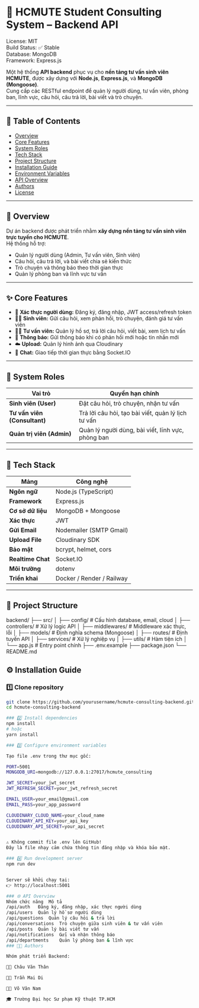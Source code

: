 # 🧠 HCMUTE Student Consulting System – Backend API

License: MIT  
Build Status: ✅ Stable  
Database: MongoDB  
Framework: Express.js  

Một hệ thống **API backend** phục vụ cho **nền tảng tư vấn sinh viên HCMUTE**, được xây dựng với **Node.js**, **Express.js**, và **MongoDB (Mongoose)**.  
Cung cấp các RESTful endpoint để quản lý người dùng, tư vấn viên, phòng ban, lĩnh vực, câu hỏi, câu trả lời, bài viết và trò chuyện.

---

## 📑 Table of Contents
- [Overview](#-overview)
- [Core Features](#-core-features)
- [System Roles](#-system-roles)
- [Tech Stack](#-tech-stack)
- [Project Structure](#-project-structure)
- [Installation Guide](#️-installation-guide)
- [Environment Variables](#-environment-variables)
- [API Overview](#-api-overview)
- [Authors](#-authors)
- [License](#-license)

---

## 📌 Overview
Dự án backend được phát triển nhằm **xây dựng nền tảng tư vấn sinh viên trực tuyến cho HCMUTE**.  
Hệ thống hỗ trợ:
- Quản lý người dùng (Admin, Tư vấn viên, Sinh viên)
- Câu hỏi, câu trả lời, và bài viết chia sẻ kiến thức
- Trò chuyện và thông báo theo thời gian thực
- Quản lý phòng ban và lĩnh vực tư vấn

---

## ✨ Core Features
- 🔐 **Xác thực người dùng:** Đăng ký, đăng nhập, JWT access/refresh token  
- 👨‍🎓 **Sinh viên:** Gửi câu hỏi, xem phản hồi, trò chuyện, đánh giá tư vấn viên  
- 👩‍🏫 **Tư vấn viên:** Quản lý hồ sơ, trả lời câu hỏi, viết bài, xem lịch tư vấn  
- 📨 **Thông báo:** Gửi thông báo khi có phản hồi mới hoặc tin nhắn mới  
- ☁️ **Upload:** Quản lý hình ảnh qua Cloudinary  
- 💬 **Chat:** Giao tiếp thời gian thực bằng Socket.IO

---

## 🧩 System Roles

| Vai trò | Quyền hạn chính |
|----------|----------------|
| **Sinh viên (User)** | Đặt câu hỏi, trò chuyện, nhận tư vấn |
| **Tư vấn viên (Consultant)** | Trả lời câu hỏi, tạo bài viết, quản lý lịch tư vấn |
| **Quản trị viên (Admin)** | Quản lý người dùng, bài viết, lĩnh vực, phòng ban |

---

## 🧰 Tech Stack

| Mảng | Công nghệ |
|------|------------|
| **Ngôn ngữ** | Node.js (TypeScript) |
| **Framework** | Express.js |
| **Cơ sở dữ liệu** | MongoDB + Mongoose |
| **Xác thực** | JWT |
| **Gửi Email** | Nodemailer (SMTP Gmail) |
| **Upload File** | Cloudinary SDK |
| **Bảo mật** | bcrypt, helmet, cors |
| **Realtime Chat** | Socket.IO |
| **Môi trường** | dotenv |
| **Triển khai** | Docker / Render / Railway |

---

## 🧱 Project Structure

backend/
├── src/
│ ├── config/ # Cấu hình database, email, cloud
│ ├── controllers/ # Xử lý logic API
│ ├── middlewares/ # Middleware xác thực, lỗi
│ ├── models/ # Định nghĩa schema (Mongoose)
│ ├── routes/ # Định tuyến API
│ ├── services/ # Xử lý nghiệp vụ
│ ├── utils/ # Hàm tiện ích
│ └── app.js # Entry point chính
├── .env.example
├── package.json
└── README.md

## ⚙️ Installation Guide

### 1️⃣ Clone repository
```bash
git clone https://github.com/yourusername/hcmute-consulting-backend.git
cd hcmute-consulting-backend

### 2️⃣ Install dependencies
npm install
# hoặc
yarn install

### 3️⃣ Configure environment variables

Tạo file .env trong thư mục gốc:

PORT=5001
MONGODB_URI=mongodb://127.0.0.1:27017/hcmute_consulting

JWT_SECRET=your_jwt_secret
JWT_REFRESH_SECRET=your_jwt_refresh_secret

EMAIL_USER=your_email@gmail.com
EMAIL_PASS=your_app_password

CLOUDINARY_CLOUD_NAME=your_cloud_name
CLOUDINARY_API_KEY=your_api_key
CLOUDINARY_API_SECRET=your_api_secret


⚠️ Không commit file .env lên GitHub!
Đây là file nhạy cảm chứa thông tin đăng nhập và khóa bảo mật.

### 4️⃣ Run development server
npm run dev


Server sẽ khởi chạy tại:
👉 http://localhost:5001

### 🌐 API Overview
Nhóm chức năng	Mô tả
/api/auth	Đăng ký, đăng nhập, xác thực người dùng
/api/users	Quản lý hồ sơ người dùng
/api/questions	Quản lý câu hỏi & trả lời
/api/conversations	Trò chuyện giữa sinh viên & tư vấn viên
/api/posts	Quản lý bài viết tư vấn
/api/notifications	Gửi và nhận thông báo
/api/departments	Quản lý phòng ban & lĩnh vực
### 👨‍💻 Authors

Nhóm phát triển Backend:

🧑‍💻 Châu Văn Thân

👩‍💻 Trần Mai Di

👨‍💻 Võ Văn Nam

🎓 Trường Đại học Sư phạm Kỹ thuật TP.HCM
